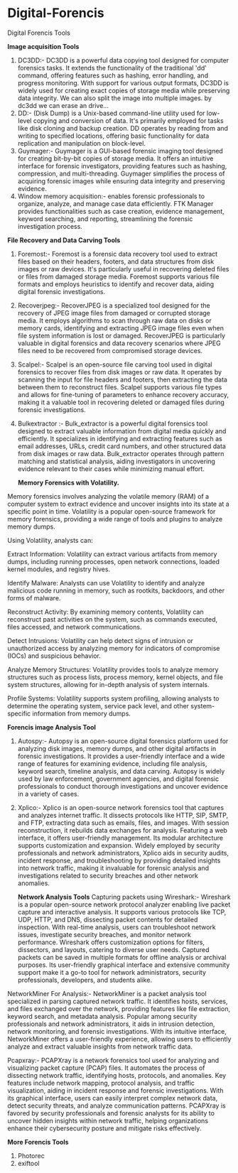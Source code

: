 # Digital-Forencis
Digital Forencis Tools 

**Image acquisition Tools**
1. DC3DD:- DC3DD is a powerful data copying tool designed for computer forensics tasks. It extends the functionality of the traditional 'dd' command, offering features such as hashing, error handling, and progress monitoring. With support for various output formats, DC3DD is widely used for creating exact copies of storage media while preserving data integrity. We can also split the image into multiple images. by dc3dd we can erase an drive...
2. DD:- (Disk Dump) is a Unix-based command-line utility used for low-level copying and conversion of data. It's primarily employed for tasks like disk cloning and backup creation. DD operates by reading from and writing to specified locations, offering basic functionality for data replication and manipulation on block-level.
3. Guymager:- Guymager is a GUI-based forensic imaging tool designed for creating bit-by-bit copies of storage media. It offers an intuitive interface for forensic investigators, providing features such as hashing, compression, and multi-threading. Guymager simplifies the process of acquiring forensic images while ensuring data integrity and preserving evidence.
4. Window memory acquisition:- enables forensic professionals to organize, analyze, and manage case data efficiently. FTK Manager provides functionalities such as case creation, evidence management, keyword searching, and reporting, streamlining the forensic investigation process.

**File Recovery and Data Carving Tools**

1. Foremost:- Foremost is a forensic data recovery tool used to extract files based on their headers, footers, and data structures from disk images or raw devices. It's particularly useful in recovering deleted files or files from damaged storage media. Foremost supports various file formats and employs heuristics to identify and recover data, aiding digital forensic investigations.
2. Recoverjpeg:- RecoverJPEG is a specialized tool designed for the recovery of JPEG image files from damaged or corrupted storage media. It employs algorithms to scan through raw data on disks or memory cards, identifying and extracting JPEG image files even when file system information is lost or damaged. RecoverJPEG is particularly valuable in digital forensics and data recovery scenarios where JPEG files need to be recovered from compromised storage devices.
3. Scalpel:- Scalpel is an open-source file carving tool used in digital forensics to recover files from disk images or raw data. It operates by scanning the input for file headers and footers, then extracting the data between them to reconstruct files. Scalpel supports various file types and allows for fine-tuning of parameters to enhance recovery accuracy, making it a valuable tool in recovering deleted or damaged files during forensic investigations.
4. Bulkextractor \:- Bulk_extractor is a powerful digital forensics tool designed to extract valuable information from digital media quickly and efficiently. It specializes in identifying and extracting features such as email addresses, URLs, credit card numbers, and other structured data from disk images or raw data. Bulk_extractor operates through pattern matching and statistical analysis, aiding investigators in uncovering evidence relevant to their cases while minimizing manual effort.

   **Memory Forensics with Volatility.**

Memory forensics involves analyzing the volatile memory (RAM) of a computer system to extract evidence and uncover insights into its state at a specific point in time. Volatility is a popular open-source framework for memory forensics, providing a wide range of tools and plugins to analyze memory dumps.

Using Volatility, analysts can:

  Extract Information: Volatility can extract various artifacts from memory dumps, including running processes, open network connections, loaded kernel modules, and registry hives.

  Identify Malware: Analysts can use Volatility to identify and analyze malicious code running in memory, such as rootkits, backdoors, and other forms of malware.

   Reconstruct Activity: By examining memory contents, Volatility can reconstruct past activities on the system, such as commands executed, files accessed, and network communications.

  Detect Intrusions: Volatility can help detect signs of intrusion or unauthorized access by analyzing memory for indicators of compromise (IOCs) and suspicious behavior.
  
  Analyze Memory Structures: Volatility provides tools to analyze memory structures such as process lists, process memory, kernel objects, and file system structures, allowing for in-depth analysis of system internals.

   Profile Systems: Volatility supports system profiling, allowing analysts to determine the operating system, service pack level, and other system-specific information from memory dumps.

**Forencis image Analysis Tool**

1. Autospy:- Autopsy is an open-source digital forensics platform used for analyzing disk images, memory dumps, and other digital artifacts in forensic investigations. It provides a user-friendly interface and a wide range of features for examining evidence, including file analysis, keyword search, timeline analysis, and data carving. Autopsy is widely used by law enforcement, government agencies, and digital forensic professionals to conduct thorough investigations and uncover evidence in a variety of cases.
2. Xplico:-  Xplico is an open-source network forensics tool that captures and analyzes internet traffic. It dissects protocols like HTTP, SIP, SMTP, and FTP, extracting data such as emails, files, and images. With session reconstruction, it rebuilds data exchanges for analysis. Featuring a web interface, it offers user-friendly management. Its modular architecture supports customization and expansion. Widely employed by security professionals and network administrators, Xplico aids in security audits, incident response, and troubleshooting by providing detailed insights into network traffic, making it invaluable for forensic analysis and investigations related to security breaches and other network anomalies.

   **Network Analysis Tools**
Capturing packets using Wireshark:- Wireshark is a popular open-source network protocol analyzer enabling live packet capture and interactive analysis. It supports various protocols like TCP, UDP, HTTP, and DNS, dissecting packet contents for detailed inspection. With real-time analysis, users can troubleshoot network issues, investigate security breaches, and monitor network performance. Wireshark offers customization options for filters, dissectors, and layouts, catering to diverse user needs. Captured packets can be saved in multiple formats for offline analysis or archival purposes. Its user-friendly graphical interface and extensive community support make it a go-to tool for network administrators, security professionals, developers, and students alike.

NetworkMiner For Analysis:-  NetworkMiner is a packet analysis tool specialized in parsing captured network traffic. It identifies hosts, services, and files exchanged over the network, providing features like file extraction, keyword search, and metadata analysis. Popular among security professionals and network administrators, it aids in intrusion detection, network monitoring, and forensic investigations. With its intuitive interface, NetworkMiner offers a user-friendly experience, allowing users to efficiently analyze and extract valuable insights from network traffic data.

Pcapxray:- PCAPXray is a network forensics tool used for analyzing and visualizing packet capture (PCAP) files. It automates the process of dissecting network traffic, identifying hosts, protocols, and anomalies. Key features include network mapping, protocol analysis, and traffic visualization, aiding in incident response and forensic investigations. With its graphical interface, users can easily interpret complex network data, detect security threats, and analyze communication patterns. PCAPXray is favored by security professionals and forensic analysts for its ability to uncover hidden insights within network traffic, helping organizations enhance their cybersecurity posture and mitigate risks effectively.

**More Forencis Tools**

1. Photorec
2. exiftool

